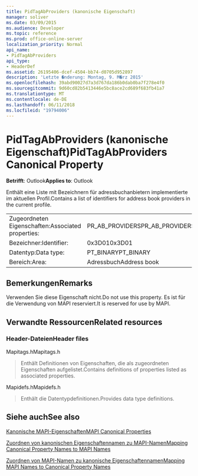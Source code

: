 ```yaml
---
title: PidTagAbProviders (kanonische Eigenschaft)
manager: soliver
ms.date: 03/09/2015
ms.audience: Developer
ms.topic: reference
ms.prod: office-online-server
localization_priority: Normal
api_name:
- PidTagAbProviders
api_type:
- HeaderDef
ms.assetid: 26195406-dcef-4504-bb74-d0705d952897
description: 'Letzte �nderung: Montag, 9. M�rz 2015'
ms.openlocfilehash: 39abd90027d7a3d767da186b0dab0ba7f278e4f0
ms.sourcegitcommit: 9d60cd82b5413446e5bc8ace2cd689f683fb41a7
ms.translationtype: MT
ms.contentlocale: de-DE
ms.lasthandoff: 06/11/2018
ms.locfileid: "19794006"
---
```

# <a name="pidtagabproviders-canonical-property"></a><span data-ttu-id="d889d-103">PidTagAbProviders (kanonische Eigenschaft)</span><span class="sxs-lookup"><span data-stu-id="d889d-103">PidTagAbProviders Canonical Property</span></span>

  
  
<span data-ttu-id="d889d-104">**Betrifft**: Outlook</span><span class="sxs-lookup"><span data-stu-id="d889d-104">**Applies to**: Outlook</span></span> 
  
<span data-ttu-id="d889d-105">Enthält eine Liste mit Bezeichnern für adressbuchanbietern implementierte im aktuellen Profil.</span><span class="sxs-lookup"><span data-stu-id="d889d-105">Contains a list of identifiers for address book providers in the current profile.</span></span> 
  
|||
|:-----|:-----|
|<span data-ttu-id="d889d-106">Zugeordneten Eigenschaften:</span><span class="sxs-lookup"><span data-stu-id="d889d-106">Associated properties:</span></span>  <br/> |<span data-ttu-id="d889d-107">PR_AB_PROVIDERS</span><span class="sxs-lookup"><span data-stu-id="d889d-107">PR_AB_PROVIDERS</span></span>  <br/> |
|<span data-ttu-id="d889d-108">Bezeichner:</span><span class="sxs-lookup"><span data-stu-id="d889d-108">Identifier:</span></span>  <br/> |<span data-ttu-id="d889d-109">0x3D01</span><span class="sxs-lookup"><span data-stu-id="d889d-109">0x3D01</span></span>  <br/> |
|<span data-ttu-id="d889d-110">Datentyp:</span><span class="sxs-lookup"><span data-stu-id="d889d-110">Data type:</span></span>  <br/> |<span data-ttu-id="d889d-111">PT_BINARY</span><span class="sxs-lookup"><span data-stu-id="d889d-111">PT_BINARY</span></span>  <br/> |
|<span data-ttu-id="d889d-112">Bereich:</span><span class="sxs-lookup"><span data-stu-id="d889d-112">Area:</span></span>  <br/> |<span data-ttu-id="d889d-113">Adressbuch</span><span class="sxs-lookup"><span data-stu-id="d889d-113">Address book</span></span>  <br/> |
   
## <a name="remarks"></a><span data-ttu-id="d889d-114">Bemerkungen</span><span class="sxs-lookup"><span data-stu-id="d889d-114">Remarks</span></span>

<span data-ttu-id="d889d-115">Verwenden Sie diese Eigenschaft nicht.</span><span class="sxs-lookup"><span data-stu-id="d889d-115">Do not use this property.</span></span> <span data-ttu-id="d889d-116">Es ist für die Verwendung von MAPI reserviert.</span><span class="sxs-lookup"><span data-stu-id="d889d-116">It is reserved for use by MAPI.</span></span>
  
## <a name="related-resources"></a><span data-ttu-id="d889d-117">Verwandte Ressourcen</span><span class="sxs-lookup"><span data-stu-id="d889d-117">Related resources</span></span>

### <a name="header-files"></a><span data-ttu-id="d889d-118">Header-Dateien</span><span class="sxs-lookup"><span data-stu-id="d889d-118">Header files</span></span>

<span data-ttu-id="d889d-119">Mapitags.h</span><span class="sxs-lookup"><span data-stu-id="d889d-119">Mapitags.h</span></span>
  
> <span data-ttu-id="d889d-120">Enthält Definitionen von Eigenschaften, die als zugeordneten Eigenschaften aufgelistet.</span><span class="sxs-lookup"><span data-stu-id="d889d-120">Contains definitions of properties listed as associated properties.</span></span>
    
<span data-ttu-id="d889d-121">Mapidefs.h</span><span class="sxs-lookup"><span data-stu-id="d889d-121">Mapidefs.h</span></span>
  
> <span data-ttu-id="d889d-122">Enthält die Datentypdefinitionen.</span><span class="sxs-lookup"><span data-stu-id="d889d-122">Provides data type definitions.</span></span>
    
## <a name="see-also"></a><span data-ttu-id="d889d-123">Siehe auch</span><span class="sxs-lookup"><span data-stu-id="d889d-123">See also</span></span>



[<span data-ttu-id="d889d-124">Kanonische MAPI-Eigenschaften</span><span class="sxs-lookup"><span data-stu-id="d889d-124">MAPI Canonical Properties</span></span>](mapi-canonical-properties.md)
  
[<span data-ttu-id="d889d-125">Zuordnen von kanonischen Eigenschaftennamen zu MAPI-Namen</span><span class="sxs-lookup"><span data-stu-id="d889d-125">Mapping Canonical Property Names to MAPI Names</span></span>](mapping-canonical-property-names-to-mapi-names.md)
  
[<span data-ttu-id="d889d-126">Zuordnen von MAPI-Namen zu kanonische Eigenschaftennamen</span><span class="sxs-lookup"><span data-stu-id="d889d-126">Mapping MAPI Names to Canonical Property Names</span></span>](mapping-mapi-names-to-canonical-property-names.md)

